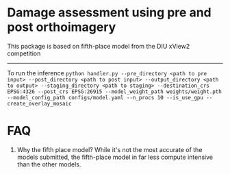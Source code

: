 # Damage assessment using pre and post orthoimagery

This package is based on fifth-place model from the DIU xView2 competition

---
To run the inference
`python handler.py --pre_directory <path to pre input> --post_directory <path to post input> --output_directory <path to output> --staging_directory <path to staging> --destination_crs EPSG:4326 --post_crs EPSG:26915 --model_weight_path weights/weight.pth --model_config_path configs/model.yaml --n_procs 10 --is_use_gpu --create_overlay_mosaic`

# FAQ
1. Why the fifth place model?
    While it's not the most accurate of the models submitted, the fifth-place model in far less compute intensive than the other models.
